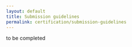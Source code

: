 ```yaml
---
layout: default
title: Submission guidelines
permalink: certification/submission-guidelines
---
```

to be completed
